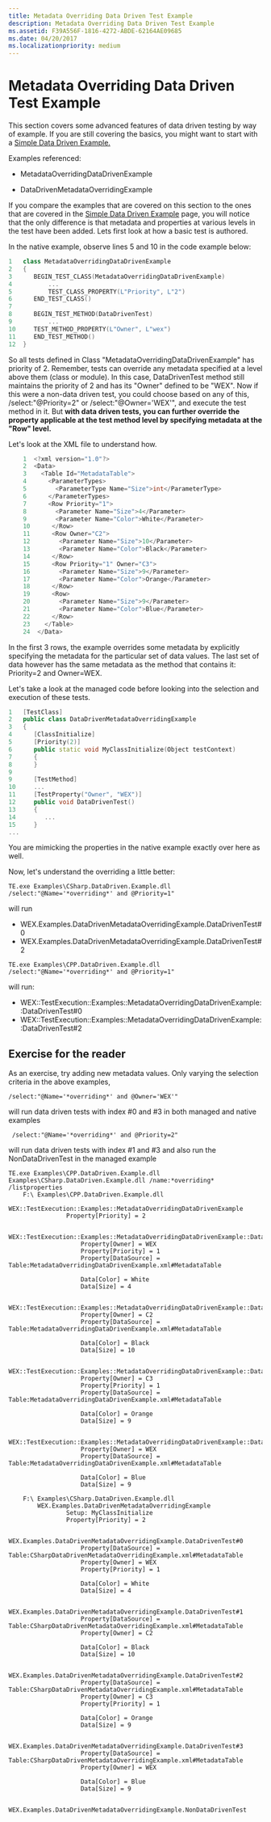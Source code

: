 ```yaml
---
title: Metadata Overriding Data Driven Test Example
description: Metadata Overriding Data Driven Test Example
ms.assetid: F39A556F-1816-4272-ABDE-62164AE09685
ms.date: 04/20/2017
ms.localizationpriority: medium
---
```


# Metadata Overriding Data Driven Test Example


This section covers some advanced features of data driven testing by way of example. If you are still covering the basics, you might want to start with a [Simple Data Driven Example.](simple-data-driven-test-example.md)

Examples referenced:

-   MetadataOverridingDataDrivenExample

-   DataDrivenMetadataOverridingExample

If you compare the examples that are covered on this section to the ones that are covered in the [Simple Data Driven Example](simple-data-driven-test-example.md) page, you will notice that the only difference is that metadata and properties at various levels in the test have been added. Lets first look at how a basic test is authored.

In the native example, observe lines 5 and 10 in the code example below:

```cpp
1   class MetadataOverridingDataDrivenExample
2   {
3      BEGIN_TEST_CLASS(MetadataOverridingDataDrivenExample)
4          ...
5          TEST_CLASS_PROPERTY(L"Priority", L"2")
6      END_TEST_CLASS()
7    
8      BEGIN_TEST_METHOD(DataDrivenTest)
9          ...
10     TEST_METHOD_PROPERTY(L"Owner", L"wex")
11     END_TEST_METHOD()
12  }
```

So all tests defined in Class "MetadataOverridingDataDrivenExample" has priority of 2. Remember, tests can override any metadata specified at a level above them (class or module). In this case, DataDrivenTest method still maintains the priority of 2 and has its "Owner" defined to be "WEX". Now if this were a non-data driven test, you could choose based on any of this, /select:"@Priority=2" or /select:"@Owner='WEX'", and execute the test method in it. But **with data driven tests, you can further override the property applicable at the test method level by specifying metadata at the "Row" level.**

Let's look at the XML file to understand how.

```cpp
    1  <?xml version="1.0"?>
    2  <Data>
    3    <Table Id="MetadataTable">
    4      <ParameterTypes>
    5        <ParameterType Name="Size">int</ParameterType>
    6      </ParameterTypes>
    7      <Row Priority="1">
    8        <Parameter Name="Size">4</Parameter>
    9        <Parameter Name="Color">White</Parameter>
    10      </Row>
    11      <Row Owner="C2">
    12        <Parameter Name="Size">10</Parameter>
    13        <Parameter Name="Color">Black</Parameter>
    14      </Row>
    15      <Row Priority="1" Owner="C3">
    16        <Parameter Name="Size">9</Parameter>
    17        <Parameter Name="Color">Orange</Parameter>
    18      </Row>
    19      <Row>
    20        <Parameter Name="Size">9</Parameter>
    21        <Parameter Name="Color">Blue</Parameter>
    22      </Row>
    23    </Table>
    24  </Data>
```

In the first 3 rows, the example overrides some metadata by explicitly specifying the metadata for the particular set of data values. The last set of data however has the same metadata as the method that contains it: Priority=2 and Owner=WEX.

Let's take a look at the managed code before looking into the selection and execution of these tests.

```cpp
1   [TestClass]
2   public class DataDrivenMetadataOverridingExample
3   {
4      [ClassInitialize]
5      [Priority(2)]
6      public static void MyClassInitialize(Object testContext)
7      {
8      }
9   
9      [TestMethod]
10     ...
11     [TestProperty("Owner", "WEX")]
12     public void DataDrivenTest()
13     {
14        ...
15     }
...
```

You are mimicking the properties in the native example exactly over here as well.

Now, let's understand the overriding a little better:

``` syntax
TE.exe Examples\CSharp.DataDriven.Example.dll /select:"@Name='*overriding*' and @Priority=1"
```

will run

-   WEX.Examples.DataDrivenMetadataOverridingExample.DataDrivenTest\#0
-   WEX.Examples.DataDrivenMetadataOverridingExample.DataDrivenTest\#2

``` syntax
TE.exe Examples\CPP.DataDriven.Example.dll /select:"@Name='*overriding*' and @Priority=1"
```

will run:

-   WEX::TestExecution::Examples::MetadataOverridingDataDrivenExample::DataDrivenTest\#0
-   WEX::TestExecution::Examples::MetadataOverridingDataDrivenExample::DataDrivenTest\#2

## <span id="Exercise_for_the_reader"></span><span id="exercise_for_the_reader"></span><span id="EXERCISE_FOR_THE_READER"></span>Exercise for the reader


As an exercise, try adding new metadata values. Only varying the selection criteria in the above examples,

``` syntax
/select:"@Name='*overriding*' and @Owner='WEX'"
```

will run data driven tests with index \#0 and \#3 in both managed and native examples

``` syntax
 /select:"@Name='*overriding*' and @Priority=2"
```

will run data driven tests with index \#1 and \#3 and also run the NonDataDrivenTest in the managed example

``` syntax
TE.exe Examples\CPP.DataDriven.Example.dll Examples\CSharp.DataDriven.Example.dll /name:*overriding* /listproperties
    F:\ Examples\CPP.DataDriven.Example.dll
        WEX::TestExecution::Examples::MetadataOverridingDataDrivenExample
                Property[Priority] = 2

            WEX::TestExecution::Examples::MetadataOverridingDataDrivenExample::DataDrivenTest#0
                    Property[Owner] = WEX
                    Property[Priority] = 1
                    Property[DataSource] =  Table:MetadataOverridingDataDrivenExample.xml#MetadataTable

                    Data[Color] = White
                    Data[Size] = 4

            WEX::TestExecution::Examples::MetadataOverridingDataDrivenExample::DataDrivenTest#1
                    Property[Owner] = C2
                    Property[DataSource] =  Table:MetadataOverridingDataDrivenExample.xml#MetadataTable

                    Data[Color] = Black
                    Data[Size] = 10

            WEX::TestExecution::Examples::MetadataOverridingDataDrivenExample::DataDrivenTest#2
                    Property[Owner] = C3
                    Property[Priority] = 1
                    Property[DataSource] =  Table:MetadataOverridingDataDrivenExample.xml#MetadataTable

                    Data[Color] = Orange
                    Data[Size] = 9

            WEX::TestExecution::Examples::MetadataOverridingDataDrivenExample::DataDrivenTest#3
                    Property[Owner] = WEX
                    Property[DataSource] =  Table:MetadataOverridingDataDrivenExample.xml#MetadataTable

                    Data[Color] = Blue
                    Data[Size] = 9

    F:\ Examples\CSharp.DataDriven.Example.dll
        WEX.Examples.DataDrivenMetadataOverridingExample
                Setup: MyClassInitialize
                Property[Priority] = 2

            WEX.Examples.DataDrivenMetadataOverridingExample.DataDrivenTest#0
                    Property[DataSource] = Table:CSharpDataDrivenMetadataOverridingExample.xml#MetadataTable
                    Property[Owner] = WEX
                    Property[Priority] = 1

                    Data[Color] = White
                    Data[Size] = 4

            WEX.Examples.DataDrivenMetadataOverridingExample.DataDrivenTest#1
                    Property[DataSource] = Table:CSharpDataDrivenMetadataOverridingExample.xml#MetadataTable
                    Property[Owner] = C2

                    Data[Color] = Black
                    Data[Size] = 10

            WEX.Examples.DataDrivenMetadataOverridingExample.DataDrivenTest#2
                    Property[DataSource] = Table:CSharpDataDrivenMetadataOverridingExample.xml#MetadataTable
                    Property[Owner] = C3
                    Property[Priority] = 1

                    Data[Color] = Orange
                    Data[Size] = 9

            WEX.Examples.DataDrivenMetadataOverridingExample.DataDrivenTest#3
                    Property[DataSource] = Table:CSharpDataDrivenMetadataOverridingExample.xml#MetadataTable
                    Property[Owner] = WEX

                    Data[Color] = Blue
                    Data[Size] = 9

        WEX.Examples.DataDrivenMetadataOverridingExample.NonDataDrivenTest
```

 

 






